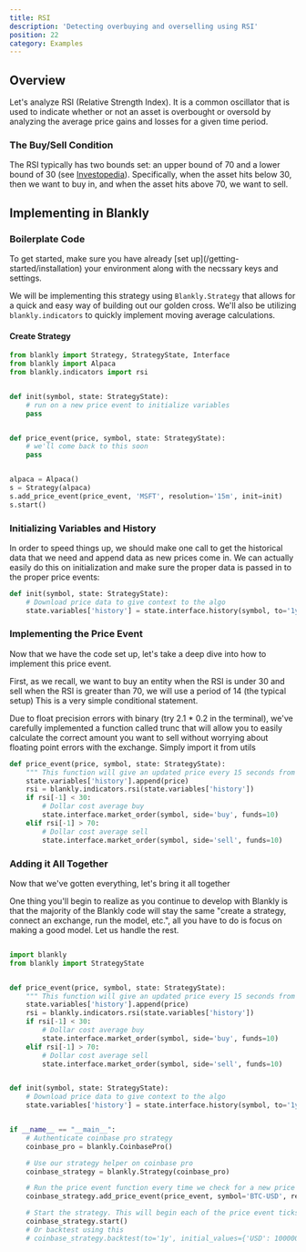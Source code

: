 ```yaml
---
title: RSI
description: 'Detecting overbuying and overselling using RSI'
position: 22
category: Examples
---
```


## Overview

Let's analyze RSI (Relative Strength Index). It is a common oscillator that is used to indicate whether or not an asset is overbought or oversold by analyzing the average price gains and losses for a given time period. 

### The Buy/Sell Condition

The RSI typically has two bounds set: an upper bound of 70 and a lower bound of 30 (see [Investopedia](https://www.investopedia.com/terms/r/rsi.asp)). Specifically, when the asset hits below 30, then we want to buy in, and when the asset hits above 70, we want to sell. 

## Implementing in Blankly

### Boilerplate Code

<alert>
To get started, make sure you have already [set up](/getting-started/installation) your environment along with the necssary keys and settings. 
</alert>

We will be implementing this strategy using `Blankly.Strategy` that allows for a quick and easy way of building out our golden cross. We'll also be utilizing `blankly.indicators` to quickly implement moving average calculations. 

#### Create Strategy

```python
from blankly import Strategy, StrategyState, Interface
from blankly import Alpaca
from blankly.indicators import rsi


def init(symbol, state: StrategyState):
    # run on a new price event to initialize variables
    pass


def price_event(price, symbol, state: StrategyState):
    # we'll come back to this soon
    pass


alpaca = Alpaca()
s = Strategy(alpaca)
s.add_price_event(price_event, 'MSFT', resolution='15m', init=init)
s.start()
```

### Initializing Variables and History

In order to speed things up, we should make one call to get the historical data that we need and append data as new prices come in. 
We can actually easily do this on initialization and make sure the proper data is passed in to the proper price events:

```python
def init(symbol, state: StrategyState):
    # Download price data to give context to the algo
    state.variables['history'] = state.interface.history(symbol, to='1y', return_as='list')['close']
```

### Implementing the Price Event

Now that we have the code set up, let's take a deep dive into how to implement this price event.

First, as we recall, we want to buy an entity when the RSI is under 30 and sell when the RSI is greater than 70, we will use a period of 14 (the typical setup)
This is a very simple conditional statement. 

<alert> Due to float precision errors with binary (try 2.1 * 0.2 in the terminal), we've carefully implemented a function called trunc that will allow you to easily calculate the correct amount you want to sell without worrying about floating point errors with the exchange. Simply import it from utils</alert>

```python
def price_event(price, symbol, state: StrategyState):
    """ This function will give an updated price every 15 seconds from our definition below """
    state.variables['history'].append(price)
    rsi = blankly.indicators.rsi(state.variables['history'])
    if rsi[-1] < 30:
        # Dollar cost average buy
        state.interface.market_order(symbol, side='buy', funds=10)
    elif rsi[-1] > 70:
        # Dollar cost average sell
        state.interface.market_order(symbol, side='sell', funds=10)
```

### Adding it All Together

Now that we've gotten everything, let's bring it all together

<alert type="success">
One thing you'll begin to realize as you continue to develop with Blankly is that the majority of the Blankly code will stay the same "create a strategy, connect an exchange, run the model, etc.", all you have to do is focus on making a good model. Let us handle the rest.
</alert>

```python

import blankly
from blankly import StrategyState


def price_event(price, symbol, state: StrategyState):
    """ This function will give an updated price every 15 seconds from our definition below """
    state.variables['history'].append(price)
    rsi = blankly.indicators.rsi(state.variables['history'])
    if rsi[-1] < 30:
        # Dollar cost average buy
        state.interface.market_order(symbol, side='buy', funds=10)
    elif rsi[-1] > 70:
        # Dollar cost average sell
        state.interface.market_order(symbol, side='sell', funds=10)


def init(symbol, state: StrategyState):
    # Download price data to give context to the algo
    state.variables['history'] = state.interface.history(symbol, to='1y', return_as='list')['close']


if __name__ == "__main__":
    # Authenticate coinbase pro strategy
    coinbase_pro = blankly.CoinbasePro()

    # Use our strategy helper on coinbase pro
    coinbase_strategy = blankly.Strategy(coinbase_pro)

    # Run the price event function every time we check for a new price - by default that is 15 seconds
    coinbase_strategy.add_price_event(price_event, symbol='BTC-USD', resolution='30m', init=init)

    # Start the strategy. This will begin each of the price event ticks
    coinbase_strategy.start()
    # Or backtest using this
    # coinbase_strategy.backtest(to='1y', initial_values={'USD': 100000, 'BTC': 2})

```